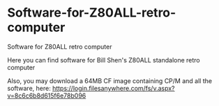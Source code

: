 # Software-for-Z80ALL-retro-computer
Software for Z80ALL retro computer

Here you can find software for Bill Shen's Z80ALL standalone retro computer

Also, you may download a 64MB CF image containing CP/M and all the software, 
here: https://login.filesanywhere.com/fs/v.aspx?v=8c6c6b8d615f6e78b096
